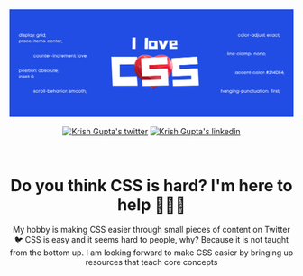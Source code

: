 <div align="center">
  <img alt="Welcome to Krish Gupta's github profile" src="assets/Banner.png" height="60%"  />
  <br  />
  <p>
    <a href="https://twitter.com/@krshkodes"><img src="https://img.shields.io/badge/krshkodes-1DA1F2?style=for-the-badge&logo=twitter&logoColor=white" alt="Krish Gupta's twitter"></a>
    <a href="https://www.linkedin.com/in/krshkodes"><img src="https://img.shields.io/badge/LinkedIn-0077B5?style=for-the-badge&logo=linkedin&logoColor=white" alt="Krish Gupta's linkedin"></a>
  </p>
  <br  />
  <h1>Do you think CSS is hard? I'm here to help 🙋🏻‍♂️</h1>
  <p>My hobby is making CSS easier through small pieces of content on Twitter 🐦 CSS is easy and it seems hard to people, why? Because it is not taught from the bottom up. I am looking forward to make CSS easier by bringing up resources that teach core concepts</p>
</div align="center">

